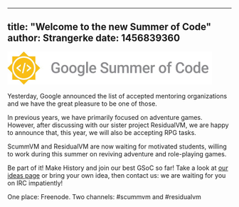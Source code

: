 
---
title: "Welcome to the new Summer of Code"
author: Strangerke
date: 1456839360
---

![GSoC 2016 Logo](/data/news/GSoC2016Logo.png)

Yesterday, Google announced the list of accepted mentoring organizations and we have the great pleasure to be one of those.

In previous years, we have primarily focused on adventure games. However, after discussing with our sister project ResidualVM, we are happy to announce that, this year, we will also be accepting RPG tasks.

ScummVM and ResidualVM are now waiting for motivated students, willing to work during this summer on reviving adventure and role-playing games.

Be part of it! Make History and join our best GSoC so far! Take a look at [our ideas page](http://wiki.scummvm.org/index.php/Summer_of_Code/GSoC_Ideas_2016) or bring your own idea, then contact us: we are waiting for you on IRC impatiently!

One place: Freenode. Two channels: #scummvm and #residualvm
